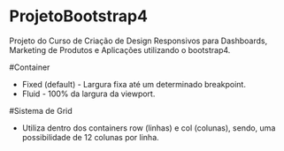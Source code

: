 # ProjetoBootstrap4
Projeto do Curso de Criação de Design Responsivos para Dashboards, Marketing de Produtos e Aplicações utilizando o bootstrap4.

#Container
 - Fixed (default) - Largura fixa até um determinado breakpoint.
 - Fluid - 100% da largura da viewport.

#Sistema de Grid
 - Utiliza dentro dos containers row (linhas) e col (colunas), sendo, uma possibilidade de 12 colunas por linha.

